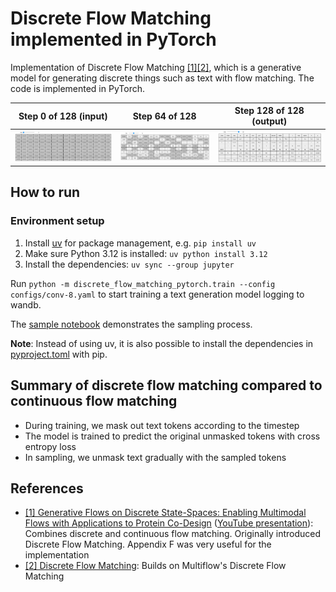 # Discrete Flow Matching implemented in PyTorch

Implementation of Discrete Flow Matching [[1]](https://arxiv.org/abs/2402.04997)[[2]](https://arxiv.org/abs/2407.15595), which is a generative model for generating discrete things such as text with flow matching. The code is implemented in PyTorch.

| Step 0 of 128 (input)      | Step 64 of 128               | Step 128 of 128 (output)       |
| -------------------------- | ---------------------------- | ------------------------------ |
| ![Step 0](media/step0.png) | ![Step 64](media/step64.png) | ![Step 128](media/step128.png) |

## How to run

### Environment setup

1. Install [uv](https://github.com/astral-sh/uv) for package management, e.g. `pip install uv`
2. Make sure Python 3.12 is installed: `uv python install 3.12`
3. Install the dependencies: `uv sync --group jupyter`

Run `python -m discrete_flow_matching_pytorch.train --config configs/conv-8.yaml` to start training a text generation model logging to wandb.

The [sample notebook](notebooks/sample.ipynb) demonstrates the sampling process.

**Note**: Instead of using uv, it is also possible to install the dependencies in [pyproject.toml](pyproject.toml) with pip.

## Summary of discrete flow matching compared to continuous flow matching

- During training, we mask out text tokens according to the timestep
- The model is trained to predict the original unmasked tokens with cross entropy loss
- In sampling, we unmask text gradually with the sampled tokens

## References

- [[1] Generative Flows on Discrete State-Spaces: Enabling Multimodal Flows with Applications to Protein Co-Design](https://arxiv.org/abs/2402.04997) ([YouTube presentation](https://www.youtube.com/watch?v=yzc29vhM2Aw)): Combines discrete and continuous flow matching. Originally introduced Discrete Flow Matching. Appendix F was very useful for the implementation
- [[2] Discrete Flow Matching](https://arxiv.org/abs/2407.15595): Builds on Multiflow's Discrete Flow Matching
